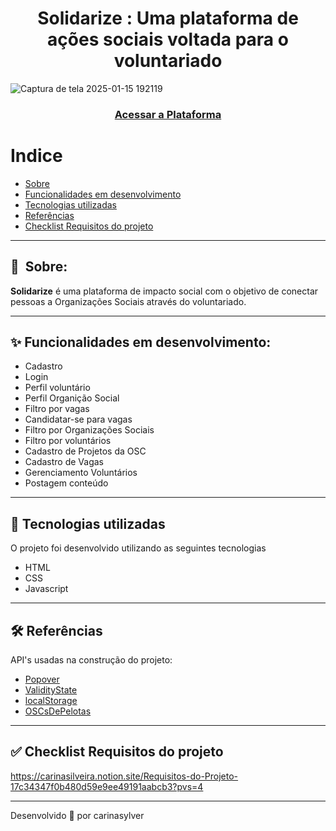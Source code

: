 <h1 align="center">Solidarize : Uma plataforma de ações sociais voltada para o voluntariado</h1>

![Captura de tela 2025-01-15 192119](https://github.com/user-attachments/assets/723272bd-cd4b-4082-9d82-f4daef5fd359)
<h3 align="center">
    <a href="https://front-projeto-solidarize.vercel.app/">Acessar a Plataforma</a>
<h3 >

# Indice

- [Sobre](#-sobre)
- [Funcionalidades em desenvolvimento](#-funcionalidades-em-desenvolvimento)
- [Tecnologias utilizadas](#-tecnologias-utilizadas)
- [Referências](#-referências)
- [Checklist Requisitos do projeto](#-checklist-requisitos-do-projeto)

---

## 🔖&nbsp; Sobre:  
**Solidarize** é uma plataforma de impacto social com o objetivo de conectar pessoas a Organizações Sociais através do voluntariado.

---

## ✨ Funcionalidades em desenvolvimento:

* Cadastro 
* Login
* Perfil voluntário
* Perfil Organição Social
* Filtro por vagas
* Candidatar-se para vagas
* Filtro por Organizações Sociais
* Filtro por voluntários
* Cadastro de Projetos da OSC
* Cadastro de Vagas
* Gerenciamento Voluntários
* Postagem conteúdo

---

## 🚀 Tecnologias utilizadas

O projeto foi desenvolvido utilizando as seguintes tecnologias

- HTML
- CSS
- Javascript

---

## 🛠 Referências

API's usadas na construção do projeto:

- [Popover](https://developer.mozilla.org/en-US/docs/Web/API/Popover_API)
- [ValidityState](https://developer.mozilla.org/pt-BR/docs/Web/API/ValidityState)
- [localStorage](https://developer.mozilla.org/pt-BR/docs/Web/API/Window/localStorage)
- [OSCsDePelotas](https://carinasylver.github.io/oscsPelotas_api/oscsPelotas.json)

---

## ✅ Checklist Requisitos do projeto
  https://carinasilveira.notion.site/Requisitos-do-Projeto-17c34347f0b480d59e9ee49191aabcb3?pvs=4

---

Desenvolvido 🦋 por carinasylver
  
